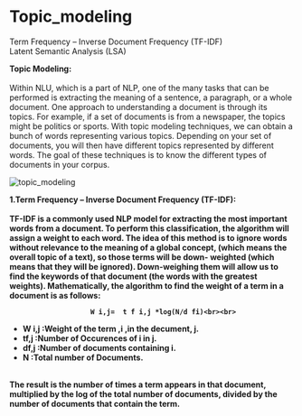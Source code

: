 # Topic_modeling
Term Frequency – Inverse Document Frequency (TF-IDF)<br>
Latent Semantic Analysis (LSA)


<b>Topic Modeling:</b><br><br>
Within NLU, which is a part of NLP, one of the many tasks that can be performed is
extracting the meaning of a sentence, a paragraph, or a whole document. One approach
to understanding a document is through its topics. For example, if a set of documents
is from a newspaper, the topics might be politics or sports. With topic modeling
techniques, we can obtain a bunch of words representing various topics. Depending
on your set of documents, you will then have different topics represented by different
words. The goal of these techniques is to know the different types of documents in your
corpus.
  
![topic_modeling](https://user-images.githubusercontent.com/89722385/144175229-948abb02-2382-498b-a029-e650fc67e20e.jpeg)

<b>1.Term Frequency – Inverse Document Frequency (TF-IDF):<b><br><br>
TF-IDF is a commonly used NLP model for extracting the most important words from
a document. To perform this classification, the algorithm will assign a weight to each
word. The idea of this method is to ignore words without relevance to the meaning of a
global concept, (which means the overall topic of a text), so those terms will be down-
weighted (which means that they will be ignored). Down-weighing them will allow us to
find the keywords of that document (the words with the greatest weights).
Mathematically, the algorithm to find the weight of a term in a document is as follows:
  
  
                        W i,j=  t f i,j *log(N/d fi)<br><br>
  
  * W i,j :Weight of the term ,i ,in the decument, j.<br>
  * tf,j :Number of Occurences of i in j.<br>
  * df,j :Number of documents containing i.<br>
  * N :Total number of Documents.<br><br>
  
The result is the number of times a term appears in that document, multiplied by the
log of the total number of documents, divided by the number of documents that contain
the term.
